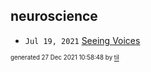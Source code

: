 ## neuroscience


* <code>Jul 19, 2021</code> [Seeing Voices](2021-07-19T15-32-44-seeing-voices.md)

<sup><sub>generated 27 Dec 2021 10:58:48 by <a href='https://github.com/senorprogrammer/til'>til</a></sub></sup>
